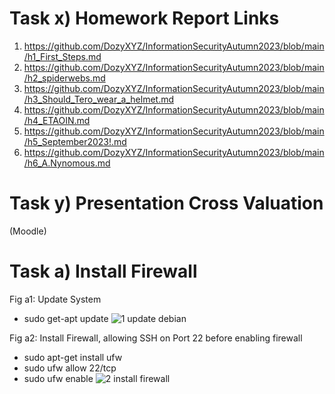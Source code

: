 # Task x) Homework Report Links
1) https://github.com/DozyXYZ/InformationSecurityAutumn2023/blob/main/h1_First_Steps.md
2) https://github.com/DozyXYZ/InformationSecurityAutumn2023/blob/main/h2_spiderwebs.md
3) https://github.com/DozyXYZ/InformationSecurityAutumn2023/blob/main/h3_Should_Tero_wear_a_helmet.md
4) https://github.com/DozyXYZ/InformationSecurityAutumn2023/blob/main/h4_ETAOIN.md
5) https://github.com/DozyXYZ/InformationSecurityAutumn2023/blob/main/h5_September2023!.md
6) https://github.com/DozyXYZ/InformationSecurityAutumn2023/blob/main/h6_A.Nynomous.md

# Task y) Presentation Cross Valuation
(Moodle)

# Task a) Install Firewall

Fig a1: Update System
* sudo get-apt update
![1 update debian](https://github.com/DozyXYZ/InformationSecurityAutumn2023/assets/142783309/a49e7b65-f8d7-467a-b555-7347e9c92f5a)

Fig a2: Install Firewall, allowing SSH on Port 22 before enabling firewall
* sudo apt-get install ufw
* sudo ufw allow 22/tcp
* sudo ufw enable
![2 install firewall](https://github.com/DozyXYZ/InformationSecurityAutumn2023/assets/142783309/43194e66-90d7-4d44-be02-7fac203558f6)

